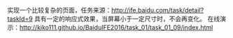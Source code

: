  实现一个比较复杂的页面，任务来源：http://ife.baidu.com/task/detail?taskId=9
 具有一定的响应式效果，当屏幕小于一定尺寸时，不会再变化。
 在线演示：http://kiko111.github.io/BaiduIFE2016/task_01/task_01_09/index.html